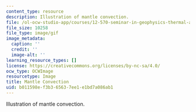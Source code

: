 ```yaml
---
content_type: resource
description: Illustration of mantle convection.
file: /ol-ocw-studio-app/courses/12-570-seminar-in-geophysics-thermal-and-chemical-evolution-of-the-earth-spring-2005/b011598ef3b365637ee1e1bd7a086ab1_chp_mantleconvection.gif
file_size: 10258
file_type: image/gif
image_metadata:
  caption: ''
  credit: ''
  image-alt: ''
learning_resource_types: []
license: https://creativecommons.org/licenses/by-nc-sa/4.0/
ocw_type: OCWImage
resourcetype: Image
title: Mantle Convection
uid: b011598e-f3b3-6563-7ee1-e1bd7a086ab1
---
```

Illustration of mantle convection.
